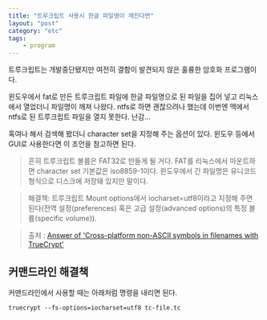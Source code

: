 ```yaml
---
title: "트루크립트 사용시 한글 파일명이 깨진다면"
layout: "post"
category: "etc"
tags: 
    - program
---
```


트루크립트는 개발중단됐지만 여전히 결함이 발견되지 않은 훌륭한 암호화 프로그램이다.

윈도우에서 fat로 만든 트루크립트 파일에 한글 파일명으로 된 파일을 집어 넣고 리눅스에서 열었더니 파일명이 깨져 나왔다. ntfs로 하면 괜찮으려나 했는데 이번엔 맥에서 ntfs로 된 트루크립트 파일을 열지 못한다. 난감...

혹여나 해서 검색해 봤더니 character set을 지정해 주는 옵션이 있다. 윈도우 등에서 GUI로 사용한다면 이 조언을 참고하면 된다. 

> 흔히 트루크립트 볼륨은 FAT32로 만들게 될 거다. FAT를 리눅스에서 마운트하면 character set 기본값은 iso8859-1이다. 윈도우에서 긴 파일명은 유니코드 형식으로 디스크에 저장돼 있지만 말이다.

> 해결책: 트루크립트 Mount options에서 iocharset=utf8이라고 지정해 주면 된다(전역 설정(preferences) 혹은 고급 설정(advanced options)의 특정 볼륨(specific volume)).

> 출처 : [Answer of 'Cross-platform non-ASCII symbols in filenames with TrueCrypt'](http://askubuntu.com/a/79184)

## 커맨드라인 해결책

커맨드라인에서 사용할 때는 아래처럼 명령을 내리면 된다.

    truecrypt --fs-options=iocharset=utf8 tc-file.tc
